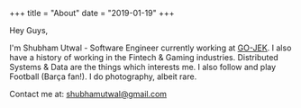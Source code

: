 +++
title = "About"
date = "2019-01-19"
+++

Hey Guys,

I'm Shubham Utwal - Software Engineer currently working at [GO-JEK](https://www.gojek.io/). I also have a history of working in the Fintech & Gaming industries. Distributed Systems & Data are the things which interests me. I also follow and play Football (Barça fan!). I do photography, albeit rare.


Contact me at: [shubhamutwal@gmail.com](mailto:shubhamutwal@gmail.com)
